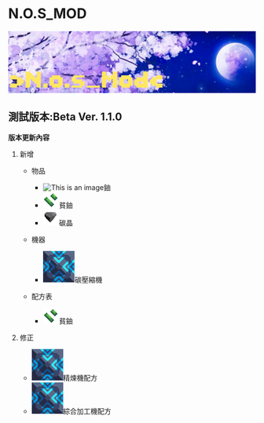 # N.O.S_MOD
![This is an image](icon.png)

## 測試版本:Beta Ver. 1.1.0

**版本更新內容**

1. 新增

   - 物品
     - ![This is an image](sprites/items/鈾.png)鈾
     - ![This is an image](sprites/items/貧鈾.png)貧鈾
     - ![This is an image](sprites/items/碳晶.png)碳晶

   - 機器
     - ![This is an image](sprites/blocks/multi/碳壓縮機.png)碳壓縮機

   - 配方表
     - ![This is an image](sprites/items/貧鈾.png)貧鈾

2. 修正

   - ![This is an image](sprites/blocks/multi/碳壓縮機.png)精煉機配方
   - ![This is an image](sprites/blocks/multi/碳壓縮機.png)綜合加工機配方